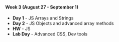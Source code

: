 #### Week 3 (August 27 - September 1)
* **Day 1** - JS Arrays and Strings
* **Day 2** - JS Objects and advanced array methods
* **HW** - JS
* **Lab Day** - Advanced CSS, Dev tools
